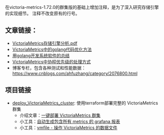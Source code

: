 在victoria-metrics-1.72.0的群集版的基础上增加注释，是为了深入研究存储引擎的实现细节。
注释不改变原有的行号。

## 文章链接：

* [VictoriaMetrics存储引擎分析.pdf](./VictoriaMetrics存储引擎分析.pdf)
* [VictoriaMetrics中的golang代码优化方法](https://www.cnblogs.com/ahfuzhang/p/15918127.html)
* [用golang开发系统软件的总结](https://www.cnblogs.com/ahfuzhang/p/16745742.html)
* [VictoriaMetrics中协程优先级的处理方式](https://www.cnblogs.com/ahfuzhang/p/15847860.html)
* 博客专栏，包含各种测试和性能数据：https://www.cnblogs.com/ahfuzhang/category/2076800.html

## 项目链接
* [deploy_VictoriaMetrics_cluster](https://github.com/ahfuzhang/deploy_VictoriaMetrics_cluster): 使用terraform部署完整的 VictoriaMetrics 群集
  - 介绍文章：[一键部署 VictoriaMetrics 群集](https://www.cnblogs.com/ahfuzhang/p/17875269.html)
  - 小工具：[自动生成包含所有 metrics 的 grafana 报表](https://www.cnblogs.com/ahfuzhang/p/17951684)
  - 小工具：[vmfile - 操作 VictoriaMetrics 的数据文件](https://www.cnblogs.com/ahfuzhang/p/17989390)
